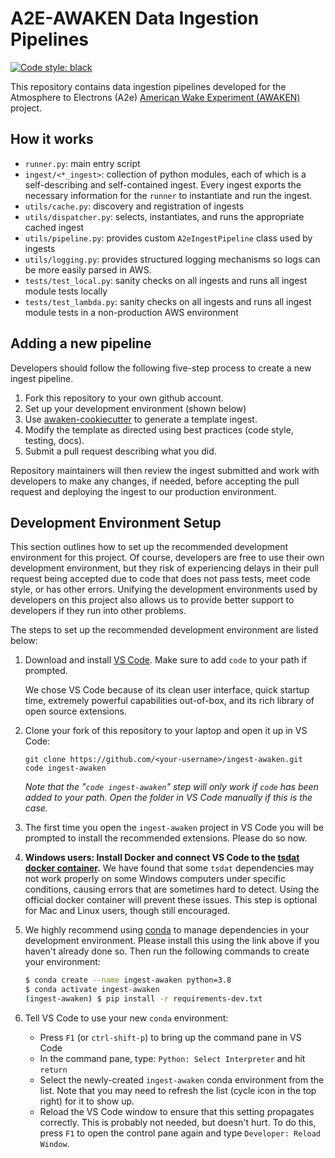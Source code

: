 # A2E-AWAKEN Data Ingestion Pipelines

[![Code style: black](https://img.shields.io/badge/code%20style-black-000000.svg)](https://github.com/psf/black)

This repository contains data ingestion pipelines developed for the Atmosphere to Electrons (A2e) [American Wake Experiment (AWAKEN)](https://a2e.energy.gov/projects/awaken) project.

## How it works

- `runner.py`: main entry script
- `ingest/<*_ingest>`: collection of python modules, each of which is a self-describing and self-contained ingest. Every ingest exports the necessary information for the `runner` to instantiate and run the ingest.
- `utils/cache.py`: discovery and registration of ingests
- `utils/dispatcher.py`: selects, instantiates, and runs the appropriate cached ingest
- `utils/pipeline.py`: provides custom `A2eIngestPipeline` class used by ingests
- `utils/logging.py`: provides structured logging mechanisms so logs can be more easily parsed in AWS.
- `tests/test_local.py`: sanity checks on all ingests and runs all ingest module tests locally
- `tests/test_lambda.py`: sanity checks on all ingests and runs all ingest module tests in a non-production AWS environment



## Adding a new pipeline

Developers should follow the following five-step process to create a new ingest pipeline.

1. Fork this repository to your own github account.
2. Set up your development environment (shown below)
3. Use [awaken-cookiecutter](https://github.com/a2edap/awaken-cookiecutter) to generate a template ingest.
4. Modify the template as directed using best practices (code style, testing, docs).
5. Submit a pull request describing what you did.

Repository maintainers will then review the ingest submitted and work with developers
to make any changes, if needed, before accepting the pull request and deploying the
ingest to our production environment.


## Development Environment Setup

This section outlines how to set up the recommended development environment for this
project. Of course, developers are free to use their own development environment, but
they risk of experiencing delays in their pull request being accepted due to code that
does not pass tests, meet code style, or has other errors. Unifying the development
environments used by developers on this project also allows us to provide better
support to developers if they run into other problems.

The steps to set up the recommended development environment are listed below:

1. Download and install [VS Code](https://code.visualstudio.com). Make sure to add 
`code` to your path if prompted.

    We chose VS Code because of its clean user interface, quick startup time, extremely
    powerful capabilities out-of-box, and its rich library of open source extensions.

2. Clone your fork of this repository to your laptop and open it up in VS Code:
    ```
    git clone https://github.com/<your-username>/ingest-awaken.git
    code ingest-awaken
    ```
    *Note that the "`code ingest-awaken`" step will only work if `code` has been added
    to your path. Open the folder in VS Code manually if this is the case.*

3. The first time you open the `ingest-awaken` project in VS Code you will be prompted
to install the recommended extensions. Please do so now.

4. **Windows users: Install Docker and connect VS Code to the
[tsdat docker container](https://hub.docker.com/repository/docker/tsdat/tsdat-lambda/general).**
We have found that some `tsdat` dependencies may not work properly on some Windows
computers under specific conditions, causing errors that are sometimes hard to detect.
Using the official docker container will prevent these issues. This step is optional
for Mac and Linux users, though still encouraged.

5. We highly recommend using [conda](https://docs.anaconda.com/anaconda/install/) to
manage dependencies in your development environment. Please install this using the link
above if you haven't already done so. Then run the following commands to create your
environment:
    
    ```bash
    $ conda create --name ingest-awaken python=3.8
    $ conda activate ingest-awaken
    (ingest-awaken) $ pip install -r requirements-dev.txt
    ```

6. Tell VS Code to use your new `conda` environment:
    - Press `F1` (or `ctrl-shift-p`) to bring up the command pane in VS Code
    - In the command pane, type: `Python: Select Interpreter` and hit `return`
    - Select the newly-created `ingest-awaken` conda environment from the list. Note
    that you may need to refresh the list (cycle icon in the top right) for it to show
    up.
    - Reload the VS Code window to ensure that this setting propagates correctly.
    This is probably not needed, but doesn't hurt. To do this, press `F1` to open
    the control pane again and type `Developer: Reload Window`.

